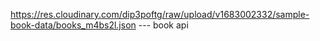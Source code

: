 https://res.cloudinary.com/dip3poftg/raw/upload/v1683002332/sample-book-data/books_m4bs2l.json --- book api
